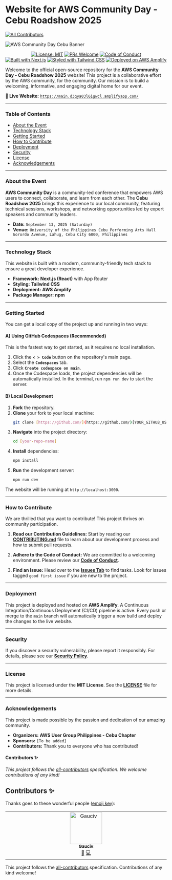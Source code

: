 # Website for AWS Community Day - Cebu Roadshow 2025
<!-- ALL-CONTRIBUTORS-BADGE:START - Do not remove or modify this section -->
[![All Contributors](https://img.shields.io/badge/all_contributors-1-orange.svg?style=flat-square)](#contributors-)
<!-- ALL-CONTRIBUTORS-BADGE:END -->

![AWS Community Day Cebu Banner](https://your-image-host.com/banner.png) <div align="center">

[![License: MIT](https://img.shields.io/badge/License-MIT-yellow.svg)](./LICENSE)
[![PRs Welcome](https://img.shields.io/badge/PRs-welcome-brightgreen.svg)](./CONTRIBUTING.md)
[![Code of Conduct](https://img.shields.io/badge/Code%20of%20Conduct-v2.1-ff69b4.svg)](./CODE_OF_CONDUCT.md)
<br />
[![Built with Next.js](https://img.shields.io/badge/Built%20with-Next.js-black?logo=next.js)](https://nextjs.org)
[![Styled with Tailwind CSS](https://img.shields.io/badge/Styled%20with-Tailwind%20CSS-38B2AC?logo=tailwind-css)](https://tailwindcss.com)
[![Deployed on AWS Amplify](https://img.shields.io/badge/Deployed%20on-AWS%20Amplify-FF9900?logo=aws-amplify)](https://aws.amazon.com/amplify/)

</div>

Welcome to the official open-source repository for the **AWS Community Day - Cebu Roadshow 2025** website! This project is a collaborative effort by the AWS community, for the community. Our mission is to build a welcoming, informative, and engaging digital home for our event.

**🚀 Live Website:** [`https://main.d3qya03l6igwcl.amplifyapp.com/`](https://main.d3qya03l6igwcl.amplifyapp.com/)

---

### Table of Contents

- [About the Event](#about-the-event)
- [Technology Stack](#technology-stack)
- [Getting Started](#getting-started)
- [How to Contribute](#how-to-contribute)
- [Deployment](#deployment)
- [Security](#security)
- [License](#license)
- [Acknowledgements](#acknowledgements)

---

### About the Event

**AWS Community Day** is a community-led conference that empowers AWS users to connect, collaborate, and learn from each other. The **Cebu Roadshow 2025** brings this experience to our local community, featuring technical sessions, workshops, and networking opportunities led by expert speakers and community leaders.

- **Date:** `September 13, 2025 (Saturday)`
- **Venue:** `University of the Philippines Cebu Performing Arts Hall
Gorordo Avenue, Lahug, Cebu City 6000, Philippines`

---

### Technology Stack

This website is built with a modern, community-friendly tech stack to ensure a great developer experience.

- **Framework:** **Next.js (React)** with App Router
- **Styling:** **Tailwind CSS**
- **Deployment:** **AWS Amplify**
- **Package Manager:** **npm**

---

### Getting Started

You can get a local copy of the project up and running in two ways:

#### A) Using GitHub Codespaces (Recommended)
This is the fastest way to get started, as it requires no local installation.

1.  Click the **`< > Code`** button on the repository's main page.
2.  Select the **`Codespaces`** tab.
3.  Click **`Create codespace on main`**.
4.  Once the Codespace loads, the project dependencies will be automatically installed. In the terminal, run `npm run dev` to start the server.

#### B) Local Development
1.  **Fork** the repository.
2.  **Clone** your fork to your local machine:
    ```sh
    git clone [https://github.com/](https://github.com/)[YOUR_GITHUB_USERNAME]/[your-repo-name].git
    ```
3.  **Navigate** into the project directory:
    ```sh
    cd [your-repo-name]
    ```
4.  **Install** dependencies:
    ```sh
    npm install
    ```
5.  **Run** the development server:
    ```sh
    npm run dev
    ```
The website will be running at `http://localhost:3000`.

---

### How to Contribute

We are thrilled that you want to contribute! This project thrives on community participation.

1.  **Read our Contribution Guidelines:** Start by reading our **[CONTRIBUTING.md](./CONTRIBUTING.md)** file to learn about our development process and how to submit pull requests.

2.  **Adhere to the Code of Conduct:** We are committed to a welcoming environment. Please review our **[Code of Conduct](./CODE_OF_CONDUCT.md)**.

3.  **Find an Issue:** Head over to the **[Issues Tab](https://github.com/[your-org]/[your-repo-name]/issues)** to find tasks. Look for issues tagged `good first issue` if you are new to the project.

---

### Deployment

This project is deployed and hosted on **AWS Amplify**. A Continuous Integration/Continuous Deployment (CI/CD) pipeline is active. Every push or merge to the `main` branch will automatically trigger a new build and deploy the changes to the live website.

---

### Security
If you discover a security vulnerability, please report it responsibly. For details, please see our **[Security Policy](./SECURITY.md)**.

---

### License
This project is licensed under the **MIT License**. See the **[LICENSE](./LICENSE)** file for more details.

---

### Acknowledgements

This project is made possible by the passion and dedication of our amazing community.
- **Organizers:** **AWS User Group Philippines - Cebu Chapter**
- **Sponsors:** `[To be added]`
- **Contributors:** Thank you to everyone who has contributed!

#### Contributors ✨

*This project follows the [all-contributors](https://allcontributors.org) specification. We welcome contributions of any kind!*

## Contributors ✨

Thanks goes to these wonderful people ([emoji key](https://allcontributors.org/docs/en/emoji-key)):

<!-- ALL-CONTRIBUTORS-LIST:START - Do not remove or modify this section -->
<!-- prettier-ignore-start -->
<!-- markdownlint-disable -->
<table>
  <tbody>
    <tr>
      <td align="center" valign="top" width="14.28%"><a href="https://github.com/gauciv"><img src="https://avatars.githubusercontent.com/u/194622060?v=4?s=100" width="100px;" alt="Gauciv"/><br /><sub><b>Gauciv</b></sub></a><br /><a href="#maintenance-gauciv" title="Maintenance">🚧</a> <a href="https://github.com/gauciv/awscommunity-day-cebu-2025/commits?author=gauciv" title="Code">💻</a></td>
    </tr>
  </tbody>
</table>

<!-- markdownlint-restore -->
<!-- prettier-ignore-end -->

<!-- ALL-CONTRIBUTORS-LIST:END -->

This project follows the [all-contributors](https://github.com/all-contributors/all-contributors) specification. Contributions of any kind welcome!